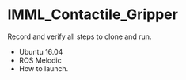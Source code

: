 # IMML_Contactile_Gripper

Record and verify all steps to clone and run. 

- Ubuntu 16.04
- ROS Melodic
- How to launch. 
